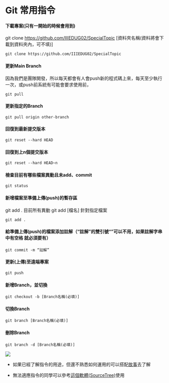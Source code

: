 # Git 常用指令

#### 下載專案(只有一開始的時候會用到)

git clone https://github.com/IIIEDUG02/SpecialTopic [資料夾名稱(資料將會下載到資料夾內，可不填)]

```shell=
git clone https://github.com/IIIEDUG02/SpecialTopic
```

#### 更新Main Branch

因為我們是團隊開發，所以每天都會有人會push新的程式碼上來，每天至少執行一次，或push前系統有可能會要求使用前，

```shell=
git pull
```

#### 更新指定的Branch

```shell=
git pull origin other-branch
```

#### 回復到最新提交版本

```shell=
git reset --hard HEAD
```

#### 回復到上n個提交版本

```shell=
git reset --hard HEAD~n
```

#### 檢查目前有哪些檔案異動且未add、commit

```shell=
git status
```

#### 新增檔案至準備上傳(push)的暫存區

git add . 目前所有異動 git add [檔名] 針對指定檔案

```shell=
git add . 
```

#### 給準備上傳(push)的檔案添加註解（“註解”的雙引號“”可以不用，如果註解字串中有空格 就必須要有）

```shell=
git commit -m “註解”
```

#### 更新(上傳)至遠端專案

```shell=
git push
```

#### 新增Branch，並切換

```shell=
git checkout -b [Branch名稱(必填)]
```

#### 切換Branch

```shell=
git branch [Branch名稱(必填)]
```

#### 刪除Branch

```shell=
git branch -d [Branch名稱(必填)]
```

![](pictures/git.png)

- 如果已經了解指令的用途，但還不熟悉如何運用的可以搭配[故事](story.md)去了解

- 無法適應指令的同學可以參考[這個軟體(SourceTree)](https://www.sourcetreeapp.com)使用
